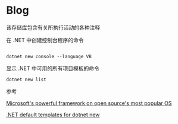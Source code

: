 # Blog
该存储库包含有关所执行活动的各种注释


在 .NET 中创建控制台程序的命令

```

dotnet new console --language VB

```

显示 .NET 中可用的所有项目模板的命令

```
dotnet new list

```



参考

[Microsoft's powerful framework on open source's most popular OS](https://dzone.com/refcardz/net-on-linux)

[.NET default templates for dotnet new](https://learn.microsoft.com/en-us/dotnet/core/tools/dotnet-new-sdk-templates)

